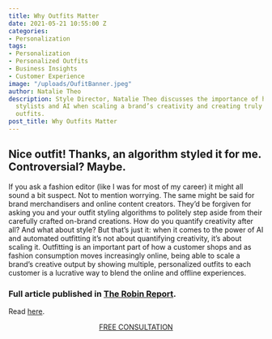 ```yaml
---
title: Why Outfits Matter
date: 2021-05-21 10:55:00 Z
categories:
- Personalization
tags:
- Personalization
- Personalized Outfits
- Business Insights
- Customer Experience
image: "/uploads/OufitBanner.jpeg"
author: Natalie Theo
description: Style Director, Natalie Theo discusses the importance of having fashion
  stylists and AI when scaling a brand’s creativity and creating truly personalized
  outfits.
post_title: Why Outfits Matter
---
```


## Nice outfit! Thanks, an algorithm styled it for me. Controversial? Maybe. 

If you ask a fashion editor (like I was for most of my career) it might all sound a bit suspect. Not to mention worrying. The same might be said for brand merchandisers and online content creators. They’d be forgiven for asking you and your outfit styling algorithms to politely step aside from their carefully crafted on-brand creations. How do you quantify creativity after all? And what about style? But that’s just it: when it comes to the power of AI and automated outfitting it’s not about quantifying creativity, it’s about scaling it. Outfitting is an important part of how a customer shops and as fashion consumption moves increasingly online, being able to scale a brand’s creative output by showing multiple, personalized outfits to each customer is a lucrative way to blend the online and offline experiences.

### Full article published in [The Robin Report](https://www.therobinreport.com/why-outfits-matter/).
Read [here](https://www.therobinreport.com/why-outfits-matter/).

<p style="text-align:center"><a href="/company/demo/" class="button button-primary">FREE CONSULTATION</a></p>